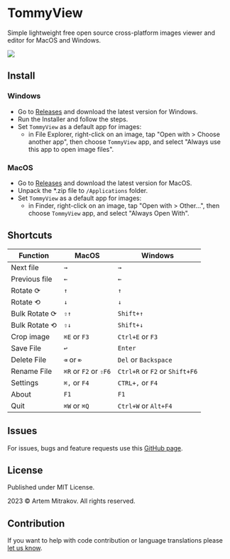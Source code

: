 # TommyView

Simple lightweight free open source cross-platform images viewer and editor for MacOS and Windows.

![](tommyview.gif)

## Install
### Windows
- Go to [Releases](https://github.com/mitrakov/tommyview/releases) and download the latest version for Windows.
- Run the Installer and follow the steps.
- Set `TommyView` as a default app for images:
  - in File Explorer, right-click on an image, tap "Open with > Choose another app", then choose `TommyView` app, and select "Always use this app to open image files". 

### MacOS
- Go to [Releases](https://github.com/mitrakov/tommyview/releases) and download the latest version for MacOS.
- Unpack the *.zip file to `/Applications` folder.
- Set `TommyView` as a default app for images:
  - in Finder, right-click on an image, tap "Open with > Other...", then choose `TommyView` app, and select "Always Open With".

## Shortcuts
| Function      | MacOS                 | Windows                        |
|---------------|-----------------------|--------------------------------|
| Next file     | `→`                   | `→`                            |
| Previous file | `←`                   | `←`                            |
| Rotate ⟳      | `↑`                   | `↑`                            |
| Rotate ⟲      | `↓`                   | `↓`                            |
| Bulk Rotate ⟳ | `⇧↑`                  | `Shift+↑`                      |
| Bulk Rotate ⟲ | `⇧↓`                  | `Shift+↓`                      |
| Crop image    | `⌘E` or `F3`          | `Ctrl+E` or `F3`               |
| Save File     | `↩`                   | `Enter`                        |
| Delete File   | `⌫` or `⌦`            | `Del` or `Backspace`           |
| Rename File   | `⌘R` or `F2` or `⇧F6` | `Ctrl+R` or `F2` or `Shift+F6` |
| Settings      | `⌘,` or `F4`          | `CTRL+,` or `F4`               |
| About         | `F1`                  | `F1`                           |
| Quit          | `⌘W` or `⌘Q`          | `Ctrl+W` or `Alt+F4`           |

## Issues
For issues, bugs and feature requests use this [GitHub page](https://github.com/mitrakov/tommyview/issues).

## License
Published under MIT License.

2023 © Artem Mitrakov. All rights reserved.

## Contribution
If you want to help with code contribution or language translations please [let us know](mailto:mitrakov-artem@yandex.ru).
